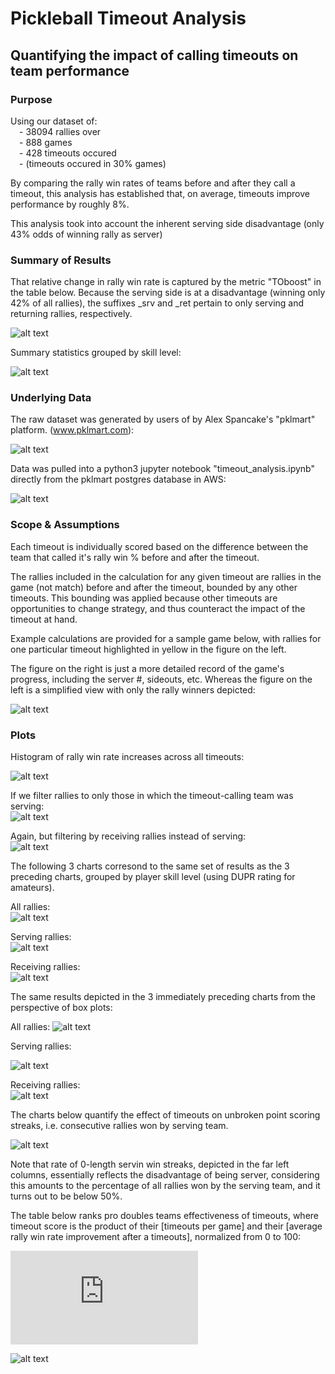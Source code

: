 # Pickleball Timeout Analysis

## Quantifying the impact of calling timeouts on team performance
  
### Purpose

Using our dataset of:<br>
&emsp;- 38094 rallies over <br>
&emsp;- 888 games<br>
&emsp;- 428 timeouts occured <br>
&emsp;- (timeouts occured in 30% games)


By comparing the rally win rates of teams before and after they call a timeout, this analysis has established that, on average, timeouts improve performance by roughly 8%.<br>

This analysis took into account the inherent serving side disadvantage (only 43% odds of winning rally as server)

### Summary of Results

That relative change in rally win rate is captured by the metric "TOboost" in the table below.  Because the serving side is at a disadvantage (winning only 42% of all rallies), the suffixes _srv and _ret pertain to only serving and returning rallies, respectively.<br>

![alt text](https://github.com/conner-mcnicholas/pickleball_analysis/blob/main/imgs/5_14_2024/total_metrics.png?raw=true)<br>

Summary statistics grouped by skill level:<br>

![alt text](https://github.com/conner-mcnicholas/pickleball_analysis/blob/main/imgs/5_14_2024/skillmetrics.png?raw=true)<br>

### Underlying Data

The raw dataset was generated by users of by Alex Spancake's "pklmart" platform. (www.pklmart.com):<br>

![alt text](https://github.com/conner-mcnicholas/pickleball_analysis/blob/main/imgs/pklmart_data_entry.png?raw=true)<br>

Data was pulled into a python3 jupyter notebook "timeout_analysis.ipynb" directly from the pklmart postgres database in AWS:<br>

![alt text](https://github.com/conner-mcnicholas/pickleball_analysis/blob/main/imgs/schema_rels.png?raw=true)<br>

### Scope & Assumptions

Each timeout is individually scored based on the difference between the team that called it's rally win % before and after the timeout.<br>

The rallies included in the calculation for any given timeout are rallies in the game (not match) before and after the timeout, bounded by any other timeouts.  This bounding was applied because other timeouts are opportunities to change strategy, and thus counteract the impact of the timeout at hand.<br>

Example calculations are provided for a sample game below, with rallies for one particular timeout highlighted in yellow in the figure on the left.<br>

The figure on the right is just a more detailed record of the game's progress, including the server #, sideouts, etc.  Whereas the figure on the left is a simplified view with only the rally winners depicted:<br>

![alt text](https://github.com/conner-mcnicholas/pickleball_analysis/blob/main/imgs/example_calc.png?raw=true)<br>

### Plots

Histogram of rally win rate increases across all timeouts:<br>

![alt text](https://github.com/conner-mcnicholas/pickleball_analysis/blob/main/imgs/5_14_2024/output_22_0.png?raw=true)<br>

If we filter rallies to only those in which the timeout-calling team was serving:<br>
![alt text](https://github.com/conner-mcnicholas/pickleball_analysis/blob/main/imgs/5_14_2024/output_24_0.png?raw=true)<br>

Again, but filtering by receiving rallies instead of serving:<br>
![alt text](https://github.com/conner-mcnicholas/pickleball_analysis/blob/main/imgs/5_14_2024/output_23_0.png?raw=true)<br>

The following 3 charts corresond to the same set of results as the 3 preceding charts, grouped by player skill level (using DUPR rating for amateurs).<br>

All rallies:<br>
![alt text](https://github.com/conner-mcnicholas/pickleball_analysis/blob/main/imgs/5_14_2024/output_26_0.png?raw=true)<br>

Serving rallies:<br>
![alt text](https://github.com/conner-mcnicholas/pickleball_analysis/blob/main/imgs/5_14_2024/output_27_0.png?raw=true)<br>

Receiving rallies:<br>
![alt text](https://github.com/conner-mcnicholas/pickleball_analysis/blob/main/imgs/5_14_2024/output_28_0.png?raw=true)<br>

The same results depicted in the 3 immediately preceding charts from the perspective of box plots:<br>

All rallies:
![alt text](https://github.com/conner-mcnicholas/pickleball_analysis/blob/main/imgs/5_14_2024/output_30_0.png?raw=true)<br>

Serving rallies:<br>

![alt text](https://github.com/conner-mcnicholas/pickleball_analysis/blob/main/imgs/5_14_2024/output_32_0.png?raw=true)<br>

Receiving rallies:<br>
![alt text](https://github.com/conner-mcnicholas/pickleball_analysis/blob/main/imgs/5_14_2024/output_33_0.png?raw=true)<br>


The charts below quantify the effect of timeouts on unbroken point scoring streaks, i.e. consecutive rallies won by serving team.<br> 

![alt text](https://github.com/conner-mcnicholas/pickleball_analysis/blob/main/imgs/5_14_2024/output_21_1.png?raw=true)<br>

Note that rate of 0-length servin win streaks, depicted in the far left columns, essentially reflects the disadvantage of being server, considering this amounts to the percentage of all rallies won by the serving team, and it turns out to be below 50%.<br>

The table below ranks pro doubles teams effectiveness of timeouts, where timeout score is the product of their [timeouts per game] and their [average rally win rate improvement after a timeouts], normalized from 0 to 100:<br>

![See PDF version for clearer rendering](https://github.com/conner-mcnicholas/pickleball_analysis/blob/main/docs/pro_timeout_rankings.pdf)<br>

![alt text](https://github.com/conner-mcnicholas/pickleball_analysis/blob/main/imgs/5_14_2024/pro_timeout_rankings.png?raw=true)<br>